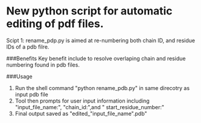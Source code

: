 # New python script for automatic editing of pdf files.

Scipt 1: rename_pdp.py is aimed at re-numbering both chain ID, and residue IDs of a pdb filre.

###Benefits
Key benefit include to resolve overlaping chain and residue numbering found in pdb files.

###Usage
1. Run the shell command "python rename_pdb.py" in same direcotry as input pdb file 
2. Tool then prompts for user input information including "input_file_name:", "chain_id:",and " start_residue_number:"
3. Final output saved as "edited_"input_file_name".pdb"
